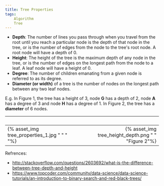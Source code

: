 ```yaml
---
title: Tree Properties
tags:
	Algorithm
	Tree
---
```



* **Depth**: The number of lines you pass through when you travel from the root until you reach a particular node is the depth of that node in the tree, or is the number of edges from the node to the tree's root node. A root node will have a depth of 0.
* **Height**: The height of the tree is the maximum depth of any node in the tree, or is the number of edges on the longest path from the node to a leaf. A leaf node will have a height of 0.
* **Degree**: The number of children emanating from a given node is referred to as its degree.
* **Diameter (or width)** of a tree is the number of nodes on the longest path between any two leaf nodes. 

E.g. In Figure 1, the tree has a height of 3, node **G** has a depth of 2, node **A** has a degree of 3 and node **H** has a degree of 1. In Figure 2, the tree has a **diameter** of 6 nodes.

| &nbsp; | &nbsp; |
| :---   | ---:   | 
| {% asset_img tree_properties_1.jpg " " " "%} | {% asset_img tree_height_depth.png " " "Figure 2"%} |


Refrences:
* http://stackoverflow.com/questions/2603692/what-is-the-difference-between-tree-depth-and-height
* https://www.topcoder.com/community/data-science/data-science-tutorials/an-introduction-to-binary-search-and-red-black-trees/